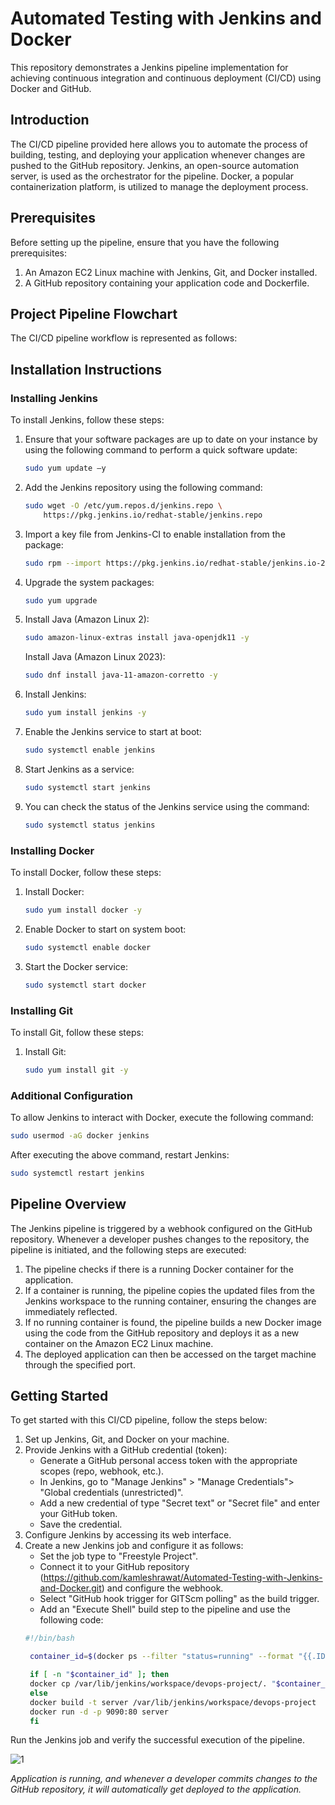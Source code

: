 # Automated Testing with Jenkins and Docker

This repository demonstrates a Jenkins pipeline implementation for achieving continuous integration and continuous deployment (CI/CD) using Docker and GitHub.

## Introduction

The CI/CD pipeline provided here allows you to automate the process of building, testing, and deploying your application whenever changes are pushed to the GitHub repository. Jenkins, an open-source automation server, is used as the orchestrator for the pipeline. Docker, a popular containerization platform, is utilized to manage the deployment process.

## Prerequisites

Before setting up the pipeline, ensure that you have the following prerequisites:

1. An Amazon EC2 Linux machine with Jenkins, Git, and Docker installed.
2. A GitHub repository containing your application code and Dockerfile.

## Project Pipeline Flowchart

The CI/CD pipeline workflow is represented as follows:


## Installation Instructions

### Installing Jenkins

To install Jenkins, follow these steps:

1. Ensure that your software packages are up to date on your instance by using the following command to perform a quick software update:
    ```bash
    sudo yum update –y
    ```

2. Add the Jenkins repository using the following command:
    ```bash
    sudo wget -O /etc/yum.repos.d/jenkins.repo \
        https://pkg.jenkins.io/redhat-stable/jenkins.repo
    ```

3. Import a key file from Jenkins-CI to enable installation from the package:
    ```bash
    sudo rpm --import https://pkg.jenkins.io/redhat-stable/jenkins.io-2023.key
    ```

4. Upgrade the system packages:
    ```bash
    sudo yum upgrade
    ```

5. Install Java (Amazon Linux 2):
    ```bash
    sudo amazon-linux-extras install java-openjdk11 -y
    ```

   Install Java (Amazon Linux 2023):
    ```bash
    sudo dnf install java-11-amazon-corretto -y
    ```

6. Install Jenkins:
    ```bash
    sudo yum install jenkins -y
    ```

7. Enable the Jenkins service to start at boot:
    ```bash
    sudo systemctl enable jenkins
    ```

8. Start Jenkins as a service:
    ```bash
    sudo systemctl start jenkins
    ```

9. You can check the status of the Jenkins service using the command:
    ```bash
    sudo systemctl status jenkins
    ```
### Installing Docker

To install Docker, follow these steps:

1. Install Docker:
    ```bash
    sudo yum install docker -y
    ```

2. Enable Docker to start on system boot:
    ```bash
    sudo systemctl enable docker
    ```

3. Start the Docker service:
    ```bash
    sudo systemctl start docker
    ```

### Installing Git

To install Git, follow these steps:

1. Install Git:
    ```bash
    sudo yum install git -y
    ```

### Additional Configuration

To allow Jenkins to interact with Docker, execute the following command:

```bash
sudo usermod -aG docker jenkins
```
After executing the above command, restart Jenkins:

```bash
sudo systemctl restart jenkins
```

## Pipeline Overview

The Jenkins pipeline is triggered by a webhook configured on the GitHub repository. Whenever a developer pushes changes to the repository, the pipeline is initiated, and the following steps are executed:

1. The pipeline checks if there is a running Docker container for the application.
2. If a container is running, the pipeline copies the updated files from the Jenkins workspace to the running container, ensuring the changes are immediately reflected.
3. If no running container is found, the pipeline builds a new Docker image using the code from the GitHub repository and deploys it as a new container on the Amazon EC2 Linux machine.
4. The deployed application can then be accessed on the target machine through the specified port.

## Getting Started

To get started with this CI/CD pipeline, follow the steps below:

1. Set up Jenkins, Git, and Docker on your machine.
2. Provide Jenkins with a GitHub credential (token):
   - Generate a GitHub personal access token with the appropriate scopes (repo, webhook, etc.).
   - In Jenkins, go to "Manage Jenkins" > "Manage Credentials"> "Global credentials (unrestricted)".
   - Add a new credential of type "Secret text" or "Secret file" and enter your GitHub token.
   - Save the credential. 
3. Configure Jenkins by accessing its web interface.
4. Create a new Jenkins job and configure it as follows:
   - Set the job type to "Freestyle Project".
   - Connect it to your GitHub repository (https://github.com/kamleshrawat/Automated-Testing-with-Jenkins-and-Docker.git) and configure the webhook.
   - Select "GitHub hook trigger for GITScm polling" as the build trigger.
   - Add an "Execute Shell" build step to the pipeline and use the following code:
   ```bash
   #!/bin/bash

    container_id=$(docker ps --filter "status=running" --format "{{.ID}}")

    if [ -n "$container_id" ]; then
    docker cp /var/lib/jenkins/workspace/devops-project/. "$container_id":/usr/share/nginx/html
    else
    docker build -t server /var/lib/jenkins/workspace/devops-project
    docker run -d -p 9090:80 server
    fi
    ```
Run the Jenkins job and verify the successful execution of the pipeline.

![1](https://github.com/kamleshrawat/Automated-Testing-with-Jenkins-and-Docker/assets/108130020/fc9b8c88-3090-4fcb-bd0f-a0236d83d6b3)


*Application is running, and whenever a developer commits changes to the GitHub repository, it will automatically get deployed to the application.*

